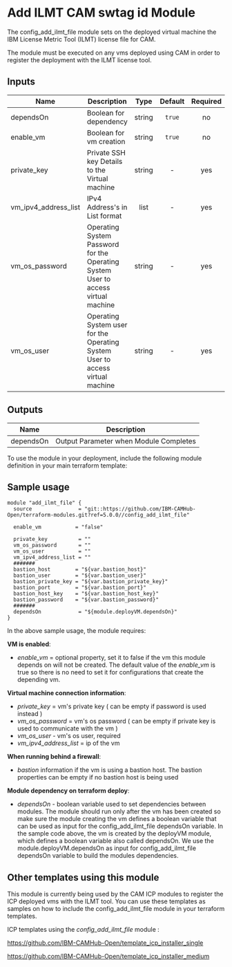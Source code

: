 <!---
Copyright IBM Corp. 2018, 2020
--->

# Add ILMT CAM swtag id Module

The config_add_ilmt_file module sets on the deployed virtual machine the IBM License Metric Tool (ILMT) license file for CAM.

The module must be executed on any vms deployed using CAM in order to register the deployment with the ILMT license tool.

## Inputs

| Name | Description | Type | Default | Required |
|------|-------------|:----:|:-----:|:-----:|
| dependsOn | Boolean for dependency | string | `true` | no |
| enable_vm | Boolean for vm creation | string | `true` | no |
| private_key | Private SSH key Details to the Virtual machine | string | - | yes |
| vm_ipv4_address_list | IPv4 Address's in List format | list | - | yes |
| vm_os_password | Operating System Password for the Operating System User to access virtual machine | string | - | yes |
| vm_os_user | Operating System user for the Operating System User to access virtual machine | string | - | yes |

## Outputs

| Name | Description |
|------|-------------|
| dependsOn | Output Parameter when Module Completes |


To use the module in your deployment, include the following module definition in your main terraform template: 

## Sample usage

```
module "add_ilmt_file" {
  source               = "git::https://github.com/IBM-CAMHub-Open/terraform-modules.git?ref=5.0.0//config_add_ilmt_file"
  
  enable_vm           = "false"

  private_key          = ""
  vm_os_password       = ""
  vm_os_user           = ""
  vm_ipv4_address_list = ""
  #######
  bastion_host        = "${var.bastion_host}"
  bastion_user        = "${var.bastion_user}"
  bastion_private_key = "${var.bastion_private_key}"
  bastion_port        = "${var.bastion_port}"
  bastion_host_key    = "${var.bastion_host_key}"
  bastion_password    = "${var.bastion_password}"
  #######    
  dependsOn            = "${module.deployVM.dependsOn}"
}
```

In the above sample usage, the module requires:

**VM is enabled**:
- *enable_vm* = optional property, set it to false if the vm this module depends on will not be created.  The default value of the *enable_vm* is true so there is no need to set it for configurations that create the depending vm.

**Virtual machine connection information**:
- *private_key* = vm's private key ( can be empty if password is used instead )
- *vm_os_password* = vm's os password ( can be empty if private key is used to communicate with the vm )
- *vm_os_user* - vm's os user, required
- *vm_ipv4_address_list* = ip of the vm

**When running behind a firewall**:
- *bastion* information if the vm is using a bastion host. The bastion properties can be empty if no bastion host is being used

**Module dependency on terraform deploy**:
- *dependsOn* - boolean variable used to set dependencies between modules. The module should run only after the vm has been created so make sure the module creating the vm defines a boolean variable that can be used as input for the config_add_ilmt_file dependsOn variable. In the sample code above, the vm is created by the deployVM module, which defines a boolean variable also called dependsOn. We use the module.deployVM.dependsOn as input for config_add_ilmt_file dependsOn variable to build the modules dependencies.

## Other templates using this module

This module is currently being used by the CAM ICP modules to register the ICP deployed vms with the ILMT tool.
You can use these templates as samples on how to include the config_add_ilmt_file module in your terraform templates.

ICP templates using the *config_add_ilmt_file* module :

https://github.com/IBM-CAMHub-Open/template_icp_installer_single

https://github.com/IBM-CAMHub-Open/template_icp_installer_medium


